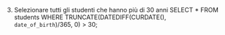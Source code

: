 3. Selezionare tutti gli studenti che hanno più di 30 anni
SELECT * FROM students WHERE TRUNCATE(DATEDIFF(CURDATE(), `date_of_birth`)/365, 0) > 30;
